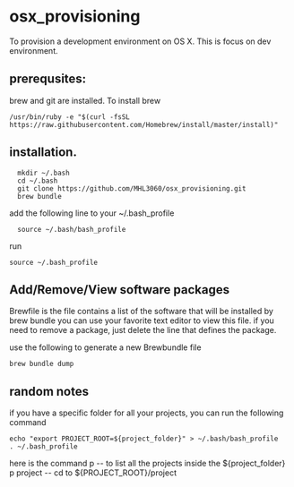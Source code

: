 # osx_provisioning 

To provision a development environment on OS X. This is focus on dev environment.

## prerequsites:
 brew and git are installed.
 To install brew
  ```
  /usr/bin/ruby -e "$(curl -fsSL https://raw.githubusercontent.com/Homebrew/install/master/install)"

 ```
## installation.
```
  mkdir ~/.bash
  cd ~/.bash
  git clone https://github.com/MHL3060/osx_provisioning.git
  brew bundle
```  
add the following line to your ~/.bash_profile
    
  ```
    source ~/.bash/bash_profile
  ```
 run 
 ```
 source ~/.bash_profile
 ```
## Add/Remove/View software packages
Brewfile is the file contains a list of the software that will be installed by brew bundle
you can use your favorite text editor to view this file. 
if you need to remove a package, just delete the line that defines the package.

use the following to generate a new Brewbundle file
```
brew bundle dump
```

## random notes
 if you have a specific folder for all your projects, you can run the following command 
 ```
 echo "export PROJECT_ROOT=${project_folder}" > ~/.bash/bash_profile
 . ~/.bash_profile
 ```
  here is the command
   p -- to list all the projects inside the ${project_folder}
   p project -- cd to ${PROJECT_ROOT}/project
   
   
   
  
